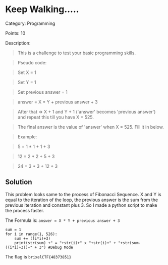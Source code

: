 # Keep Walking.....

Category: Programming

Points: 10

Description:

> This is a challenge to test your basic programming skills.

> Pseudo code:

> Set X = 1

> Set Y = 1

> Set previous answer = 1


> answer = X * Y + previous answer + 3


> After that => X + 1 and Y + 1 ('answer' becomes 'previous answer') and repeat this till you have X = 525.


> The final answer is the value of 'answer' when X = 525. Fill it in below.


> Example:

> 5 = 1 * 1 + 1 + 3

> 12 = 2 * 2 + 5 + 3

> 24 = 3 * 3 + 12 + 3

## Solution

This problem looks same to the process of Fibonacci Sequence. X and Y is equal to the iteration of the loop, the previous answer is the sum from the previous iteration and constant plus 3. So I made a python script to make the process faster.

The Formula is:
`answer = X * Y + previous answer + 3`

```
sum = 1
for i in range(1, 526):
    sum += ((i*i)+3)
    print(str(sum) +" = "+str(i)+" x "+str(i)+" + "+str(sum-((i*i)+3))+" + 3") #Debug Mode
```

The flag is `brixelCTF{48373851}`